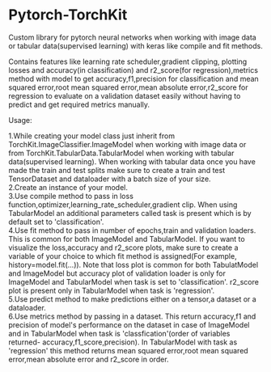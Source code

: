 # Pytorch-TorchKit
Custom library for pytorch neural networks when working with image data or tabular data(supervised learning) with keras like compile and fit methods.

Contains features like learning rate scheduler,gradient clipping, plotting losses and accuracy(in classification) and r2_score(for regression),metrics method with model to get accuracy,f1,precision for classification and mean squared error,root mean squared error,mean absolute error,r2_score for regression to evaluate on a validation dataset easily without having to predict and get required metrics manually.

Usage:

1.While creating your model class just inherit from TorchKit.ImageClassifier.ImageModel when working with image data or from TorchKit.TabularData.TabularModel when working with tabular data(supervised learning). When working with tabular data once you have made the train and test splits make sure to create a train and test TensorDataset and dataloader with a batch size of your size.  
2.Create an instance of your model.  
3.Use compile method to pass in loss function,optimizer,learning_rate_scheduler,gradient clip. When using TabularModel an additional parameters called task is present which is by default set to 'classification'.  
4.Use fit method to pass in number of epochs,train and validation loaders. This is common for both ImageModel and TabularModel. If you want to visualize the loss,accuracy and r2_score plots, make sure to create a variable of your choice to which fit method is assigned(For example, history=model.fit(...)). Note that loss plot is common for both TabulatModel and ImageModel but accuracy plot of validation loader is only for ImageModel and TabularModel when task is set to 'classification'. r2_score plot is present only in TabularModel when task is 'regression'.  
5.Use predict method to make predictions either on a tensor,a dataset or a dataloader.  
6.Use metrics method by passing in a dataset. This return accuracy,f1 and precision of model's performance on the dataset in case of ImageModel and in TabularModel when task is 'classfication'(order of variables returned- accuracy,f1_score,precision). In TabularModel with task as 'regression' this method returns mean squared error,root mean squared error,mean absolute error and r2_score in order.  
